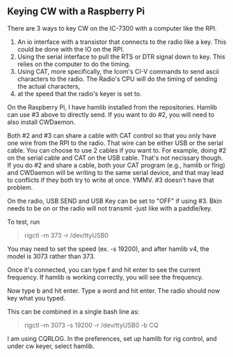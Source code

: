## Keying CW with a Raspberry Pi

There are 3 ways to key CW on the IC-7300 with a computer like the RPI. 
  1. An io interface with a transistor that connects to the radio like a key. This could be done with the IO on the RPI.
  2. Using the serial interface to pull the RTS or DTR signal down to key. This relies on the computer to do the timing.
  3. Using CAT, more specifically, the Icom's CI-V commands to send ascii characters to the radio. The Radio's CPU will do the timing of sending the actual characters, 
  4. at the speed that the radio's keyer is set to.

On the Raspberry Pi, I have hamlib installed from the repositories. Hamlib can use #3 above to directly send. If you want to do #2, you will need to also install CWDaemon.

Both #2 and #3 can share a cable with CAT control so that you only have one wire from the RPI to the radio. That wire can be either USB or the serial cable. You can choose
to use 2 cables if you want to. For example, doing #2 on the serial cable and CAT on the USB cable. That's not necissary though. If you do #2 and share a cable, both your CAT 
program (e.g., hamlib or flrig) and CWDaemon will be writing to the same serial device, and that may lead to conflicts if they both try to write at once. YMMV. #3 doesn't have 
that problem.

On the radio, USB SEND and USB Key can be set to "OFF" if using #3. Bkin needs to be on or the radio will not transmit -just like with a paddle/key.

To test, run 
> rigctl -m 373 -r /dev/ttyUSB0

You may need to set the speed (ex. -s 19200), and after hamlib v4, the model is 3073 rather than 373.

Once it's connected, you can type f and hit enter to see the current frequency. If hamlib is working correctly, you will see the frequency.

Now type b and hit enter. Type a word and hit enter. The radio should now key what you typed.

This can be combined in a single bash line as:
> rigctl -m 3073 -s 19200 -r /dev/ttyUSB0 -b CQ

I am using CQRLOG. In the preferences, set up hamlib for rig control, and under cw keyer, select hamlib.
